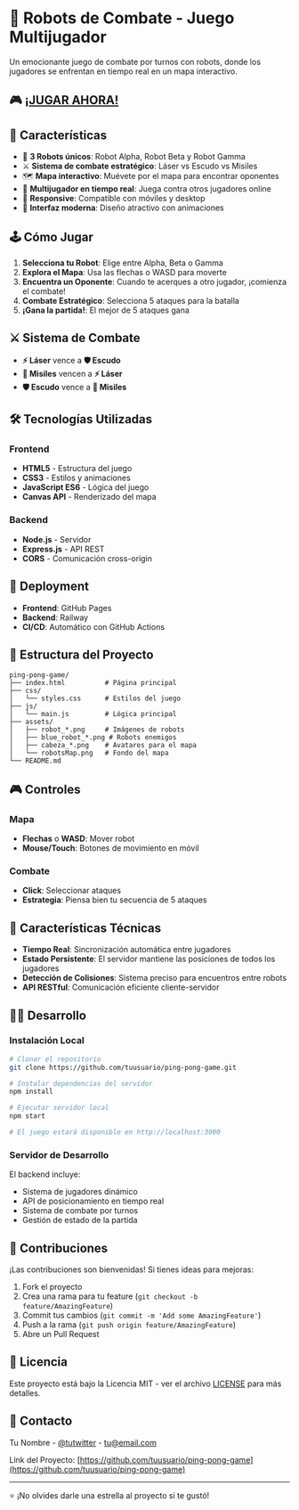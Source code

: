 # 🤖 Robots de Combate - Juego Multijugador

Un emocionante juego de combate por turnos con robots, donde los jugadores se enfrentan en tiempo real en un mapa interactivo.

## 🎮 [¡JUGAR AHORA!](https://sirmax.github.io/ping-pong-game/)

## 🎯 Características

- 🤖 **3 Robots únicos**: Robot Alpha, Robot Beta y Robot Gamma
- ⚔️ **Sistema de combate estratégico**: Láser vs Escudo vs Misiles
- 🗺️ **Mapa interactivo**: Muévete por el mapa para encontrar oponentes
- 👥 **Multijugador en tiempo real**: Juega contra otros jugadores online
- 📱 **Responsive**: Compatible con móviles y desktop
- 🎨 **Interfaz moderna**: Diseño atractivo con animaciones

## 🕹️ Cómo Jugar

1. **Selecciona tu Robot**: Elige entre Alpha, Beta o Gamma
2. **Explora el Mapa**: Usa las flechas o WASD para moverte
3. **Encuentra un Oponente**: Cuando te acerques a otro jugador, ¡comienza el combate!
4. **Combate Estratégico**: Selecciona 5 ataques para la batalla
5. **¡Gana la partida!**: El mejor de 5 ataques gana

## ⚔️ Sistema de Combate

- **⚡ Láser** vence a **🛡️ Escudo**
- **🚀 Misiles** vencen a **⚡ Láser**  
- **🛡️ Escudo** vence a **🚀 Misiles**

## 🛠️ Tecnologías Utilizadas

### Frontend
- **HTML5** - Estructura del juego
- **CSS3** - Estilos y animaciones
- **JavaScript ES6** - Lógica del juego
- **Canvas API** - Renderizado del mapa

### Backend
- **Node.js** - Servidor
- **Express.js** - API REST
- **CORS** - Comunicación cross-origin

## 🚀 Deployment

- **Frontend**: GitHub Pages
- **Backend**: Railway
- **CI/CD**: Automático con GitHub Actions

## 📁 Estructura del Proyecto

```
ping-pong-game/
├── index.html          # Página principal
├── css/
│   └── styles.css      # Estilos del juego
├── js/
│   └── main.js         # Lógica principal
├── assets/
│   ├── robot_*.png     # Imágenes de robots
│   ├── blue_robot_*.png # Robots enemigos
│   ├── cabeza_*.png    # Avatares para el mapa
│   └── robotsMap.png   # Fondo del mapa
└── README.md
```

## 🎮 Controles

### Mapa
- **Flechas** o **WASD**: Mover robot
- **Mouse/Touch**: Botones de movimiento en móvil

### Combate
- **Click**: Seleccionar ataques
- **Estrategia**: Piensa bien tu secuencia de 5 ataques

## 🌟 Características Técnicas

- **Tiempo Real**: Sincronización automática entre jugadores
- **Estado Persistente**: El servidor mantiene las posiciones de todos los jugadores
- **Detección de Colisiones**: Sistema preciso para encuentros entre robots
- **API RESTful**: Comunicación eficiente cliente-servidor

## 👨‍💻 Desarrollo

### Instalación Local

```bash
# Clonar el repositorio
git clone https://github.com/tuusuario/ping-pong-game.git

# Instalar dependencias del servidor
npm install

# Ejecutar servidor local
npm start

# El juego estará disponible en http://localhost:3000
```

### Servidor de Desarrollo

El backend incluye:
- Sistema de jugadores dinámico
- API de posicionamiento en tiempo real
- Sistema de combate por turnos
- Gestión de estado de la partida

## 🤝 Contribuciones

¡Las contribuciones son bienvenidas! Si tienes ideas para mejoras:

1. Fork el proyecto
2. Crea una rama para tu feature (`git checkout -b feature/AmazingFeature`)
3. Commit tus cambios (`git commit -m 'Add some AmazingFeature'`)
4. Push a la rama (`git push origin feature/AmazingFeature`)
5. Abre un Pull Request

## 📝 Licencia

Este proyecto está bajo la Licencia MIT - ver el archivo [LICENSE](LICENSE) para más detalles.

## 📧 Contacto

Tu Nombre - [@tutwitter](https://twitter.com/tutwitter) - tu@email.com

Link del Proyecto: [https://github.com/tuusuario/ping-pong-game](https://github.com/tuusuario/ping-pong-game)

---

⭐ ¡No olvides darle una estrella al proyecto si te gustó!
